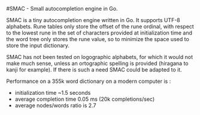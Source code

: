 #SMAC - Small autocompletion engine in Go.

SMAC is a tiny autocompletion engine written in Go. It supports UTF-8 alphabets. Rune tables only store the offset of the rune ordinal, with respect to the lowest rune in the set of characters provided at initialization time and the word tree only stores the rune value, so to minimize the space used to store the input dictionary.

SMAC has not been tested on logographic alphabets, for which it would not make much sense, unless 
an ortographic spelling is provided (hiragana to kanji for example). If there is such a need SMAC 
could be adapted to it.

Performance on a 355k word dictionary on a modern computer is :

* initialization time ~1.5 seconds
* average completion time 0.05 ms (20k completions/sec)
* average nodes/words ratio is 2.7